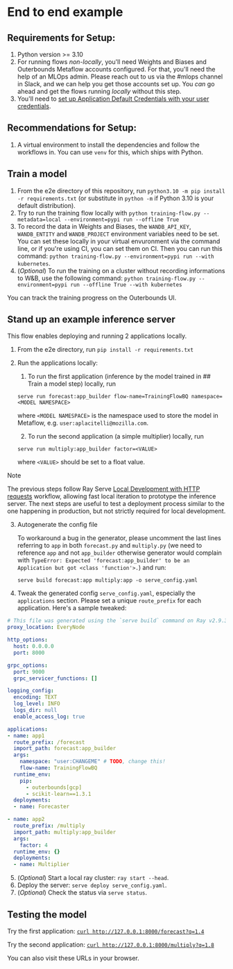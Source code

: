 # End to end example

## Requirements for Setup:
1. Python version >= 3.10 
2. For running flows _non-locally_, you'll need Weights and Biases and Outerbounds Metaflow accounts configured. For that, you'll need the help of an MLOps admin. Please reach out to us via the #mlops channel in Slack, and we can help you get those accounts set up. You _can_ go ahead and get the flows running _locally_ without this step.
3. You'll need to [set up Application Default Credentials with your user credentials](https://cloud.google.com/bigquery/docs/authentication/getting-started#python).

## Recommendations for Setup:
1. A virtual environment to install the dependencies and follow the workflows in. You can use `venv` for this, which ships with Python.

## Train a model

1. From the e2e directory of this repository, run `python3.10 -m pip install -r requirements.txt` (or substitute in `python -m` if Python 3.10 is your default distribution).
2. Try to run the training flow locally with `python training-flow.py --metadata=local --environment=pypi run --offline True` 
3. To record the data in Weights and Biases, the `WANDB_API_KEY`, `WANDB_ENTITY` and `WANDB_PROJECT` environment variables need to be set. You can set these locally in your virtual envuronment via the command line, or if you're using CI, you can set them on CI. Then you can run this command: `python training-flow.py --environment=pypi run --with kubernetes`.
5. (_Optional_) To run the training on a cluster without recording informations to W&B, use the following command: `python training-flow.py --environment=pypi run --offline True --with kubernetes`

You can track the training progress on the Outerbounds UI.

## Stand up an example inference server
This flow enables deploying and running 2 applications locally.

1. From the e2e directory, run `pip install -r requirements.txt`
2. Run the applications locally:
    1. To run the first application (inference by the model trained in ## Train a model step) locally, run
    ```
    serve run forecast:app_builder flow-name=TrainingFlowBQ namespace=<MODEL NAMESPACE>
    ```
    where `<MODEL NAMESPACE>` is the namespace used to store the model in Metaflow, e.g. `user:aplacitelli@mozilla.com`.

    2. To run the second application (a simple multiplier) locally, run
    ```
    serve run multiply:app_builder factor=<VALUE>
    ```
    where `<VALUE>` should be set to a float value.

> [!NOTE]
> The previous steps follow Ray Serve [Local Development with HTTP requests](https://docs.ray.io/en/latest/serve/advanced-guides/dev-workflow.html#local-development-with-http-requests) workflow, allowing fast
> local iteration to prototype the inference server. The next steps are useful to test
> a deployment process similar to the one happening in production, but not strictly
> required for local development.

3. Autogenerate the config file

    To workaround a bug in the generator, please uncomment the last lines referring to `app` in both `forecast.py` and `multiply.py` (we
    need to reference `app` and not `app_builder` otherwise generator would complain with `TypeError: Expected 'forecast:app_builder' to
    be an Application but got <class 'function'>.`) and run:
    ```
    serve build forecast:app multiply:app -o serve_config.yaml
    ```

4. Tweak the generated config `serve_config.yaml`, especially the `applications` section. Please set a unique `route_prefix` for each application.
    Here's a sample tweaked:

```yaml
# This file was generated using the `serve build` command on Ray v2.9.3.
proxy_location: EveryNode

http_options:
  host: 0.0.0.0
  port: 8000

grpc_options:
  port: 9000
  grpc_servicer_functions: []

logging_config:
  encoding: TEXT
  log_level: INFO
  logs_dir: null
  enable_access_log: true

applications:
- name: app1
  route_prefix: /forecast
  import_path: forecast:app_builder
  args:
    namespace: "user:CHANGEME" # TODO, change this!
    flow-name: TrainingFlowBQ
  runtime_env:
    pip:
      - outerbounds[gcp]
      - scikit-learn==1.3.1
  deployments:
  - name: Forecaster

- name: app2
  route_prefix: /multiply
  import_path: multiply:app_builder
  args:
    factor: 4
  runtime_env: {}
  deployments:
  - name: Multiplier
```

5. (_Optional_) Start a local ray cluster: `ray start --head`.
6. Deploy the server: `serve deploy serve_config.yaml`.
7. (_Optional_) Check the status via `serve status`.

## Testing the model
Try the first application: [`curl http://127.0.0.1:8000/forecast?q=1.4`](http://127.0.0.1:8000/forecast?q=1.4)

Try the second application: [`curl http://127.0.0.1:8000/multiply?q=1.8`](http://127.0.0.1:8000/multiply?q=1.8)

You can also visit these URLs in your browser.
